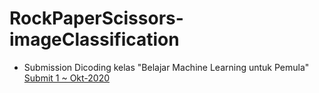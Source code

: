 # RockPaperScissors-imageClassification
- Submission Dicoding kelas "Belajar Machine Learning untuk Pemula" [Submit 1 ~ Okt-2020](https://github.com/RaynoldPanjiZ/RockPaperScissors-imageClassification/blob/main/Image_classification_menggunakan_CNN.ipynb)
  

